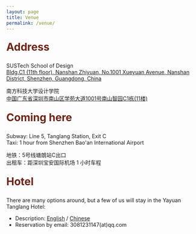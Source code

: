 ```yaml
---
layout: page
title: Venue
permalink: /venue/
---
```


<div class="section-title">
    <h1 class="custom-h1">Address</h1>
</div>

SUSTech School of Design <br>
[Bldg.C1 (11th floor), Nanshan Zhiyuan, No.1001 Xueyuan Avenue, Nanshan District, Shenzhen, Guangdong, China](https://www.bing.com/maps?osid=338ac5d1-acab-4a7f-94ee-33d50a1a2fda&cp=22.594972~114.004652&lvl=19.370317&pi=0&v=2&sV=2&form=S00027) <br>

南方科技大学设计学院 <br>
[中国广东省深圳市南山区学苑大道1001号南山智园C1栋(11楼)](https://j.map.baidu.com/df/s2k) <br>


<div class="section-title">
    <h1 class="custom-h1">Coming here</h1>
</div>

Subway: Line 5, Tanglang Station, Exit C <br>
Taxi: 1 hour from Shenzhen Bao'an International Airport <br>

地铁：5号线塘朗站C出口 <br>
出租车：距深圳宝安国际机场 1 小时车程 <br>

<div class="section-title">
    <h1 class="custom-h1">Hotel</h1>
</div>

There are many options around, but a few of us will stay in the Yayuan Tanglang Hotel:
*   Description: [English](https://www.trip.com/hotels/shenzhen-hotel-detail-1047092/yayuan-tanglang-hotel-shenzhen-xili-southern-university-of-science-and-technology/) / [Chinese](https://hotels.ctrip.com/hotels/1047092.html?cityid=30)
*   Reservation by email: 3081231147(at)qq.com



<style>
/* 如果你想让每个标题在一个特定的区域或者容器中居中，你也可以使用 .section-title 类： */
.section-title {
    text-align: center; /* 这会使容器内的所有元素居中 */
}

.custom-h1 {
    font-size: 2em; /* 或其他你需要的大小 */
    font-weight: bold; /* 使文本加粗 */
    color: #6f2316; /* 设置文本颜色为红色 */
    text-align: left; /* 居中文本 */
    margin: 0; /* 移除默认的边距 */
    padding: 10px 0; /* 可选：添加一些上下填充 */
}

.section-content-left {
    color: black; /* 设置文本颜色为黑色 */
    text-align: left; /* 居中文本 */
    margin: 0; /* 移除默认的边距 */
    padding: 10px 0; /* 可选：添加一些上下填充 */
    font-size: 1.5em; /* 设置字体大小，根据需要调整 */
}
</style>
